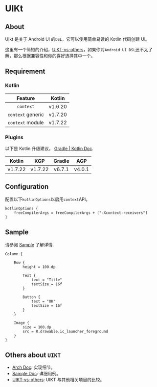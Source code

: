 # UIKt

## About

UIkt 是关于 Android UI 的`DSL`，它可以使用简单易读的 Kotlin 代码创建 UI。

这里有一个简短的介绍，[UIKT-vs-others](UIKT-vs-others.md)，如果你对`Android UI DSL`还不太了解，那么根据兼容性和你的喜好选择其中一个。

## Requirement

### Kotlin

|      Feature      | Kotlin  |
|:-----------------:|:-------:|
|     `context`     | v1.6.20 |
| `context` generic | v1.7.20 |
| `context` module  | v1.7.22 |

### Plugins

以下是 Kotlin 升级建议， [Gradle | Kotlin Doc](https://kotlinlang.org/docs/gradle-configure-project.html).

| Kotlin  | KGP     | Gradle |  AGP   |
|:-------:|---------|:------:|:------:|
| v1.7.22 | v1.7.22 | v6.7.1 | v4.0.1 |

## Configuration

配置以下`kotlinOptions`以启用`context`API。

```
kotlinOptions {
    freeCompilerArgs = freeCompilerArgs + ["-Xcontext-receivers"]
}
```

## Sample
请参阅 [Sample](./Sample.md) 了解详情.
```
Column {

    Row {
        height = 100.dp
        
        Text {
            text = "Title"
            textSize = 16f
        }
        
        Button {
            text = "OK"
            textSize = 16f
        }
    }
    
    Image {
        size = 100.dp
        src = R.drawable.ic_launcher_foreground
    }
}
```
## Others about `UIKT`

- [Arch Doc](./Arch.md): 实现细节。
- [Sample Doc](./Arch.md): 详细用例。
- [UIKT-vs-others](./UIKT-vs-others.md): UIKT 与其他相关项目的比较。